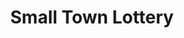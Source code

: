---
title: "Small Town Lottery"
url: /santa-cruz/small-town-lottery-davao-cotabato-highway-2/
shop: lottery
---